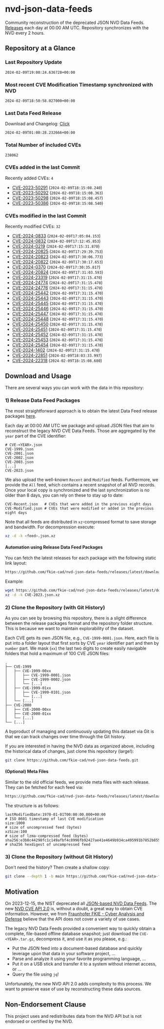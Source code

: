 # nvd-json-data-feeds

Community reconstruction of the deprecated JSON NVD Data Feeds. 
[Releases](https://github.com/fkie-cad/nvd-json-data-feeds/releases/latest) each day at 00:00 AM UTC.
Repository synchronizes with the NVD every 2 hours.

## Repository at a Glance

### Last Repository Update

```plain
2024-02-09T19:00:24.636728+00:00
```

### Most recent CVE Modification Timestamp synchronized with NVD

```plain
2024-02-09T18:50:58.027000+00:00
```

### Last Data Feed Release

Download and Changelog: [Click](https://github.com/fkie-cad/nvd-json-data-feeds/releases/latest)

```plain
2024-02-09T01:00:28.232666+00:00
```

### Total Number of included CVEs

```plain
238062
```

### CVEs added in the last Commit

Recently added CVEs: `4`

* [CVE-2023-50291](CVE-2023/CVE-2023-502xx/CVE-2023-50291.json) (`2024-02-09T18:15:08.240`)
* [CVE-2023-50292](CVE-2023/CVE-2023-502xx/CVE-2023-50292.json) (`2024-02-09T18:15:08.363`)
* [CVE-2023-50298](CVE-2023/CVE-2023-502xx/CVE-2023-50298.json) (`2024-02-09T18:15:08.457`)
* [CVE-2023-50386](CVE-2023/CVE-2023-503xx/CVE-2023-50386.json) (`2024-02-09T18:15:08.540`)


### CVEs modified in the last Commit

Recently modified CVEs: `32`

* [CVE-2024-0833](CVE-2024/CVE-2024-08xx/CVE-2024-0833.json) (`2024-02-09T17:05:04.153`)
* [CVE-2024-0832](CVE-2024/CVE-2024-08xx/CVE-2024-0832.json) (`2024-02-09T17:12:45.853`)
* [CVE-2024-0219](CVE-2024/CVE-2024-02xx/CVE-2024-0219.json) (`2024-02-09T17:15:31.870`)
* [CVE-2024-20825](CVE-2024/CVE-2024-208xx/CVE-2024-20825.json) (`2024-02-09T17:29:39.753`)
* [CVE-2024-20823](CVE-2024/CVE-2024-208xx/CVE-2024-20823.json) (`2024-02-09T17:30:06.773`)
* [CVE-2024-20822](CVE-2024/CVE-2024-208xx/CVE-2024-20822.json) (`2024-02-09T17:30:17.653`)
* [CVE-2024-0370](CVE-2024/CVE-2024-03xx/CVE-2024-0370.json) (`2024-02-09T17:30:35.817`)
* [CVE-2024-20824](CVE-2024/CVE-2024-208xx/CVE-2024-20824.json) (`2024-02-09T17:31:03.593`)
* [CVE-2024-23319](CVE-2024/CVE-2024-233xx/CVE-2024-23319.json) (`2024-02-09T17:31:15.470`)
* [CVE-2024-24774](CVE-2024/CVE-2024-247xx/CVE-2024-24774.json) (`2024-02-09T17:31:15.470`)
* [CVE-2024-24776](CVE-2024/CVE-2024-247xx/CVE-2024-24776.json) (`2024-02-09T17:31:15.470`)
* [CVE-2024-25442](CVE-2024/CVE-2024-254xx/CVE-2024-25442.json) (`2024-02-09T17:31:15.470`)
* [CVE-2024-25443](CVE-2024/CVE-2024-254xx/CVE-2024-25443.json) (`2024-02-09T17:31:15.470`)
* [CVE-2024-25445](CVE-2024/CVE-2024-254xx/CVE-2024-25445.json) (`2024-02-09T17:31:15.470`)
* [CVE-2024-25446](CVE-2024/CVE-2024-254xx/CVE-2024-25446.json) (`2024-02-09T17:31:15.470`)
* [CVE-2024-25447](CVE-2024/CVE-2024-254xx/CVE-2024-25447.json) (`2024-02-09T17:31:15.470`)
* [CVE-2024-25448](CVE-2024/CVE-2024-254xx/CVE-2024-25448.json) (`2024-02-09T17:31:15.470`)
* [CVE-2024-25450](CVE-2024/CVE-2024-254xx/CVE-2024-25450.json) (`2024-02-09T17:31:15.470`)
* [CVE-2024-25451](CVE-2024/CVE-2024-254xx/CVE-2024-25451.json) (`2024-02-09T17:31:15.470`)
* [CVE-2024-25452](CVE-2024/CVE-2024-254xx/CVE-2024-25452.json) (`2024-02-09T17:31:15.470`)
* [CVE-2024-25453](CVE-2024/CVE-2024-254xx/CVE-2024-25453.json) (`2024-02-09T17:31:15.470`)
* [CVE-2024-25454](CVE-2024/CVE-2024-254xx/CVE-2024-25454.json) (`2024-02-09T17:31:15.470`)
* [CVE-2024-1402](CVE-2024/CVE-2024-14xx/CVE-2024-1402.json) (`2024-02-09T17:31:15.470`)
* [CVE-2024-22851](CVE-2024/CVE-2024-228xx/CVE-2024-22851.json) (`2024-02-09T18:03:33.997`)
* [CVE-2024-22318](CVE-2024/CVE-2024-223xx/CVE-2024-22318.json) (`2024-02-09T18:15:08.680`)


## Download and Usage

There are several ways you can work with the data in this repository:

### 1) Release Data Feed Packages

The most straightforward approach is to obtain the latest Data Feed release packages [here](https://github.com/fkie-cad/nvd-json-data-feeds/releases/latest).

Each day at 00:00 AM UTC we package and upload JSON files that aim to reconstruct the legacy NVD CVE Data Feeds.
Those are aggregated by the `year` part of the CVE identifier:

```
# CVE-<YEAR>.json
CVE-1999.json
CVE-2001.json
CVE-2002.json
CVE-2003.json
[...]
CVE-2023.json
```

We also upload the well-known `Recent` and `Modified` feeds.
Furthermore, we provide the `All` feed, which contains a recent snapshot of all NVD records.
Once your local copy is synchronized and the last synchronization is no older than 8 days, you can rely on these to stay up to date:

```plain
CVE-Recent.json   # CVEs that were added in the previous eight days
CVE-Modified.json # CVEs that were modified or added in the previous eight days
```

Note that all feeds are distributed in `xz`-compressed format to save storage and bandwidth.
For decompression execute:

```sh
xz -d -k <feed>.json.xz
```


#### Automation using Release Data Feed Packages

You can fetch the latest releases for each package with the following static link layout:

```sh
https://github.com/fkie-cad/nvd-json-data-feeds/releases/latest/download/CVE-<YEAR>.json.xz
```

Example:

```sh
wget https://github.com/fkie-cad/nvd-json-data-feeds/releases/latest/download/CVE-2023.json.xz
xz -d -k CVE-2023.json.xz
```



### 2) Clone the Repository (with Git History)

As you can see by browsing this repository, there is a slight difference between the release packages format and the repository folder structure.
This is because we want to maintain explorability of the dataset.

Each CVE gets its own JSON file, e.g., `CVE-1999-0001.json`.
Here, each file is put into a folder layout that first sorts by CVE `year` identifier part and then by `number` part.
We mask (`xx`) the last two digits to create easily navigable folders that hold a maximum of 100 CVE JSON files:

```plain
.
├── CVE-1999
│   ├── CVE-1999-00xx
│   │   ├── CVE-1999-0001.json
│   │   ├── CVE-1999-0002.json
│   │   └── [...]
│   ├── CVE-1999-01xx
│   │   ├── CVE-1999-0101.json
│   │   └── [...]
│   └── [...]
├── CVE-2000
│   ├── CVE-2000-00xx
│   ├── CVE-2000-01xx
│   └── [...]
└── [...]
```

A byproduct of managing and continuously updating this dataset via Git is that we can track changes over time through the Git history.

If you are interested in having the NVD data as organized above, including the historical data of changes, just clone this repository (large!):

```sh
git clone https://github.com/fkie-cad/nvd-json-data-feeds.git
```

#### (Optional) Meta Files

Similar to the old official feeds, we provide meta files with each release. They can be fetched for each feed via:

```sh
https://github.com/fkie-cad/nvd-json-data-feeds/releases/latest/download/CVE-<YEAR>.meta
```

The structure is as follows:

```plain
lastModifiedDate:1970-01-01T00:00:00.000+00:00                          # ISO 8601 timestamp of last CVE modification
size:1000                                                               # size of uncompressed feed (bytes)
xzSize:100                                                              # size of lzma-compressed feed (bytes)
sha256:e3b0c44298fc1c149afbf4c8996fb92427ae41e4649b934ca495991b7852b855 # sha256 hexdigest of uncompressed feed
```


### 3) Clone the Repository (without Git History)

Don't need the history? Then create a shallow copy:

```sh
git clone --depth 1 -b main https://github.com/fkie-cad/nvd-json-data-feeds.git
```

## Motivation

On 2023-12-15, the NIST deprecated all [JSON-based NVD Data Feeds](https://nvd.nist.gov/vuln/data-feeds#divRetirementBanner-1).
The new [NVD CVE API 2.0](https://nvd.nist.gov/developers/vulnerabilities) is, without a doubt, a great way to obtain CVE information.
However, we from [Fraunhofer FKIE - Cyber Analysis and Defense](https://www.fkie.fraunhofer.de/en/departments/cad.html) believe that the API does not cover a variety of use cases.

The legacy NVD Data Feeds provided a convenient way to quickly obtain a complete, file-based offline database snapshot; just download the `CVE-<YEAR>.tar.gz`, decompress it, and use it as you please, e.g.:

* Put the JSON feed into a document-based database and quickly leverage upon that data in your software project, ...
* Parse and analyze it using your favorite programming language, ...
* Put it on a USB stick and transfer it to a system without internet access, or ...
* Query the file using `jq`!

Unfortunately, the new NVD API 2.0 adds complexity to this process.
We want to preserve ease of use by reconstructing these data sources.

## Non-Endorsement Clause

This project uses and redistributes data from the NVD API but is not endorsed or certified by the NVD.